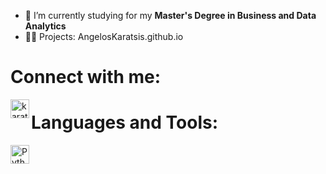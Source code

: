 - 🌱 I’m currently studying for my **Master's Degree in Business and Data Analytics**
- 👨‍💻 Projects: AngelosKaratsis.github.io

# Connect with me:

[<img align="left" alt="karatsisangelos | LinkedIn" width="30px" src="https://cdn-icons-png.flaticon.com/512/174/174857.png" />][linkedin]

[linkedin]:https://www.linkedin.com/in/karatsis-angelos/

# Languages and Tools:

[<img align="left" alt="Python | Python" width="30px" src="https://img.cppng.com/download/2020-06/7-2-python-logo-free-download-png.png"/>][Python]

[Python]:python.org
